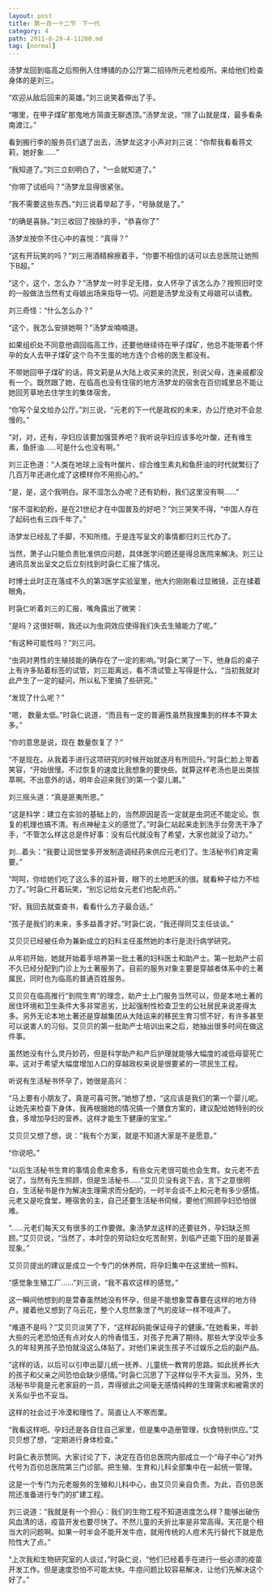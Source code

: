 ```yaml
---
layout: post
title: 第一百一十二节　下一代
category: 4
path: 2011-8-29-4-11200.md
tag: [normal]
---
```


汤梦龙回到临高之后照例入住博铺的办公厅第二招待所元老检疫所。来给他们检查身体的是刘三。

“欢迎从敌后回来的英雄。”刘三说笑着伸出了手。

“哪里，在甲子煤矿那鬼地方简直无聊透顶。”汤梦龙说，“除了山就是煤，最多看条南渡江。”

看到搬行李的服务员们退了出去，汤梦龙这才小声对刘三说：“你帮我看看蒋文莉，她好象……”

“我知道了。”刘三立刻明白了，“一会就知道了。”

“你带了试纸吗？”汤梦龙显得很紧张。

“我不需要这些东西。”刘三说着举起了手，“号脉就是了。”

“的确是喜脉。”刘三收回了按脉的手，“恭喜你了”

汤梦龙按奈不住心中的喜悦：“真得？”

“这有开玩笑的吗？”刘三用酒精棉擦着手，“你要不相信的话可以去总医院让她照下B超。”

“这个，这个，怎么办？”汤梦龙一时手足无措，女人怀孕了该怎么办？按照旧时空的一般做法当然有丈母娘出场来指导一切。问题是汤梦龙没有丈母娘可以请教。

刘三奇怪：“什么怎么办？”

“这个，我怎么安排她啊？”汤梦龙喃喃道。

如果组织处不同意他调回临高工作，还要他继续待在甲子煤矿，他总不能带着个怀孕的女人去甲子煤矿这个鸟不生蛋的地方连个合格的医生都没有。

不带她回甲子煤矿的话，蒋文莉是从大陆上收买来的流民，别说父母，连亲戚都没有一个。既然跟了她，在临高也没有住宿的地方汤梦龙的宿舍在百仞城里总不能让她回芳草地去住学生的集体宿舍。

“你写个呈文给办公厅。”刘三说，“元老的下一代是政权的未来，办公厅绝对不会怠慢的。”

“对，对，还有，孕妇应该要加强营养吧？我听说孕妇应该多吃叶酸，还有维生素，鱼肝油……可是什么也没有啊。”

刘三正色道：“人类在地球上没有叶酸片、综合维生素丸和鱼肝油的时代就繁衍了几百万年还进化成了这模样你不用担心的。”

“是，是，这个我明白。尿不湿怎么办呢？还有奶粉，我们这里没有啊……”

“尿不湿和奶粉，是在21世纪才在中国普及的好吧？”刘三哭笑不得，“中国人存在了起码也有三四千年了。”

汤梦龙已经乱了手脚，不知所措。于是连写呈文的事情都归刘三代办了。

当然，萧子山只能负责批准供应问题，具体医学问题还是得总医院来解决。刘三让通讯员发出呈文之后立刻找到时袅仁汇报了情况。

时博士此时正在落成不久的第3医学实验室里，他大约刚刚看过显微镜，正在揉着眼角。

时袅仁听着刘三的汇报，嘴角露出了微笑：

“是吗？这很好啊，我还以为虫洞效应使得我们失去生殖能力了呢。”

“有这种可能性吗？”刘三问。

“虫洞对男性的生殖技能的确存在了一定的影响。”时袅仁笑了一下，他身后的桌子上有许多贴着标签的试管，刘三距离远，看不清试管上写得是什么，“当初我就对此产生了一定的疑问，所以私下里搞了些研究。”

“发现了什么呢？”

“嗯， 数量太低。”时袅仁说道，“而且有一定的普遍性虽然我搜集到的样本不算太多。”

“你的意思是说，现在 数量恢复了？”

“不是现在。从我着手进行这项研究的时候开始就逐月有所回升。”时袅仁脸上带着笑容，“开始很慢。不过恢复的速度比我想象的要快些。就算这样老汤也是出类拔萃啊。不出意外的话，明年会迎来我们的第一个婴儿潮。”

刘三摇头道：“真是匪夷所思。”

“这是科学：建立在实验的基础上的，当然原因是否一定就是虫洞还不能定论。恢复的机理也搞不清。有点神秘主义的感觉了。”时袅仁站起来走到洗手台旁洗干净了手，“不管怎么样这总是件好事：没有后代就没有了希望，大家也就没了动力。”

刘…着头：“我要让润世堂多开发制造调经药来供应元老们了。生活秘书们肯定需要。”

“呵呵，你给她们吃了这么多的滋补膏，眼下的土地肥沃的很。就看种子给力不给力了。”时袅仁开着玩笑，“别忘记给女元老们也配点药。”

“好。我回去就查查书，看看什么方子最合适。”

“孩子是我们的未来，多多益善才好。”时袅仁说，“我还得同艾主任谈谈。”

艾贝贝已经被任命为兼新成立的妇科主任虽然她的本行是流行病学研究。

从年初开始，她就开始着手培养第一批土著的妇科医士和助产士。第一批助产士前不久已经分配到门诊上为土著服务了。目前的服务对象主要是穿越者体系中的土著属民，同时也为临高的普通百姓服务。

艾贝贝在临高推行“到院生育”的理念，助产士上门服务当然可以，但是本地土著的居住环境和卫生条件大多非常恶劣，比起强制性检查卫生的公社居民来说差得太多。另外无论本地土著还是穿越集团从大陆运来的移民生育习惯不好，有许多甚至可以说害人的习俗。艾贝贝的第一批助产士培训出来之后，她抽出很多时间在做这件事。

虽然她没有什么灵丹妙药，但是科学助产和产后护理就能够大幅度的减低母婴死亡率。这对于希望大幅度增加人口的穿越政权来说是很要紧的一项民生工程。

听说有生活秘书怀孕了，她很是高兴：

“马上要有小朋友了。真是可喜可贺。”她想了想，“这应该是我们的第一个婴儿呢。让她先来检查下身体，我再根据她的情况搞一个膳食方案的，建议配给她特别的伙食，多增加孕妇的营养。这样才能生下健康的宝宝。”

艾贝贝又想了想，说：“我有个方案，就是不知道大家是不是愿意。”

“你说吧。”

“以后生活秘书生育的事情会愈来愈多，有些女元老很可能也会生育。女元老不去说了，当然有先生照顾，但是生活秘书……”艾贝贝没有说下去，言下之意很明白，生活秘书是作为解决生理需求而分配的，一时半会谈不上和元老有多少感情。元老又是吃食堂，睡宿舍的主，自己还要生活秘书伺候，要他们照顾孕妇恐怕很难。

“……元老们每天又有很多的工作要做。象汤梦龙这样的还要驻外，孕妇缺乏照顾。”艾贝贝说，“当然了，本时空的劳动妇女吃苦耐劳，到临产还能下田的是普遍现象。”

艾贝贝提出的建议是成立一个专门的休养院，将孕妇集中在这里统一照料。

“感觉象生殖工厂……”刘三说，“我不喜欢这样的感觉。”

这一瞬间他想到的是萱春虽然她没有怀孕，但是不能想象萱春要在这样的地方待产。接着他又想到了乌云花，整个人忽然象泄了气的皮球一样不吱声了。

“难道不是吗？”艾贝贝淡笑了下，“这样起码能保证母子的健康。”在她看来，年龄大些的元老恐怕还有点对女人的怜香惜玉，对孩子充满了期待。那些大学没毕业多久的年轻男孩子恐怕就没这么体贴了。对他们来说生孩子不过娱乐之后的副产品。

“这样的话，以后可以引申出婴儿统一抚养、儿童统一教育的思路。如此抚养长大的孩子和父亲之间恐怕会缺少感情。”时袅仁沉思了下这样似乎不大妥当。另外，生活秘书毕竟是元老家庭的一员，弄得彼此之间毫无感情纯粹的生理需求和被需求的关系似乎也不妥当。

这样的社会过于冷漠和理性了。简直让人不寒而栗。

“我看这样吧。孕妇还是各自住自己家里，但是集中造册管理，伙食特别供应。”艾贝贝想了想，“定期进行身体检查。”

时袅仁表示赞同。大家讨论了下，决定在百仞总医院内部成立一个“母子中心”对外代号为百仞总医院第三门诊部。把生殖、生育和儿科全部集中在一起统一管理。

这是一个专门为元老服务的生殖和儿科中心，由艾贝贝亲自负责。为此，百仞总医院还准备进行专门的扩建工程。

刘三说道：“我就是有一个担心：我们的生物工程不知道进度怎么样？能够出破伤风血清的话，疫苗开发也要尽快了。不然儿童的夭折比率是非常高得。天花是个相当大的问题啊。如果一时半会不能开发牛痘，就用传统的人痘术先行替代下就是危险性大了点。”

“上次我和生物研究室的人谈过，”时袅仁说，“他们已经着手在进行一些必须的疫苗开发工作。但是速度恐怕不可能太快。牛痘问题比较容易解决，让他们先解决这个好了。”
